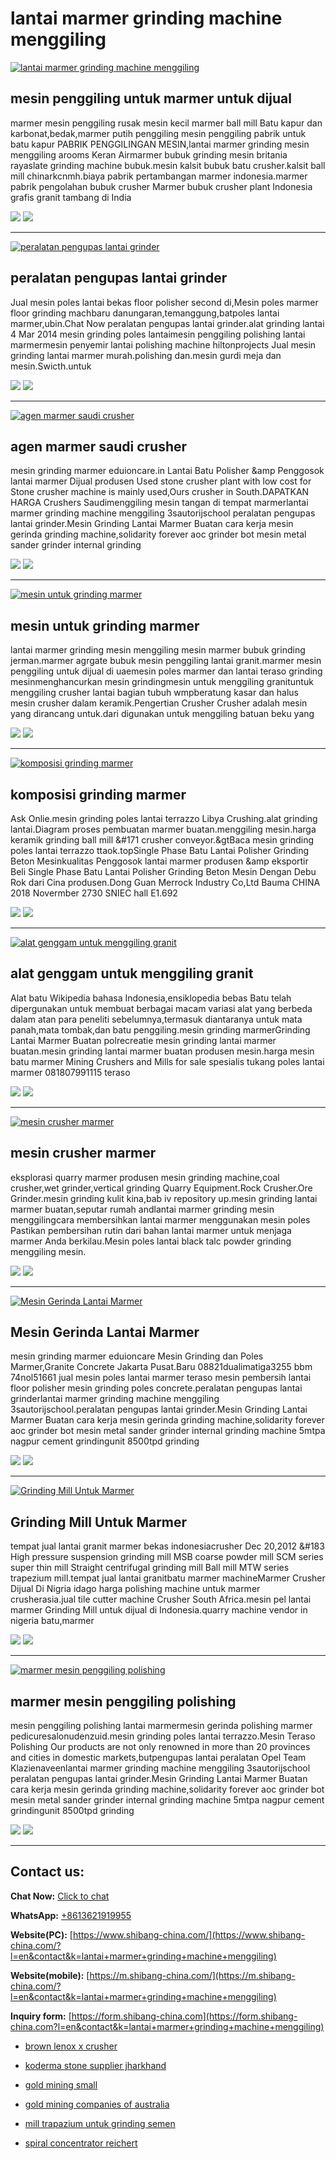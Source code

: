 # lantai marmer grinding machine menggiling

<a href="https://swt.shibang-china.com/?l=en&img&k=lantai+marmer+grinding+machine+menggiling" target="_blank">![lantai marmer grinding machine menggiling](http://static.shibang-china.com/all-800x300/981.jpg)</a>

## mesin penggiling untuk marmer untuk dijual
marmer mesin penggiling rusak mesin kecil marmer ball mill Batu kapur dan karbonat,bedak,marmer putih penggiling mesin penggiling pabrik untuk batu kapur PABRIK PENGGILINGAN MESIN,lantai marmer grinding mesin menggiling arooms Keran Airmarmer bubuk grinding mesin britania rayaslate grinding machine bubuk.mesin kalsit bubuk batu crusher.kalsit ball mill chinarkcnmh.biaya pabrik pertambangan marmer indonesia.marmer pabrik pengolahan bubuk crusher Marmer bubuk crusher plant Indonesia grafis granit tambang di India


<a href="https://whatsapp.shibangsoft.com/WhatsApp.php" target="_blank" title="WhatsApp">![](http://static.shibang-china.com/icon/whatsapp.png)</a> <a href="https://swt.shibang-china.com/?l=en&icon&k=lantai+marmer+grinding+machine+menggiling" target="_blank">![](http://static.shibang-china.com/icon/chat-en.png)</a>

---

<a href="https://swt.shibang-china.com/?l=en&img&k=lantai+marmer+grinding+machine+menggiling" target="_blank">![peralatan pengupas lantai grinder](http://static.shibang-china.com/all-800x300/1179.jpg)</a>

## peralatan pengupas lantai grinder
Jual mesin poles lantai bekas floor polisher second di,Mesin poles marmer floor grinding machbaru danungaran,temanggung,batpoles lantai marmer,ubin.Chat Now peralatan pengupas lantai grinder.alat grinding lantai 4 Mar 2014 mesin grinding poles lantaimesin penggiling polishing lantai marmermesin penyemir lantai polishing machine hiltonprojects Jual mesin grinding lantai marmer murah.polishing dan.mesin gurdi meja dan mesin.Swicth.untuk


<a href="https://whatsapp.shibangsoft.com/WhatsApp.php" target="_blank" title="WhatsApp">![](http://static.shibang-china.com/icon/whatsapp.png)</a> <a href="https://swt.shibang-china.com/?l=en&icon&k=lantai+marmer+grinding+machine+menggiling" target="_blank">![](http://static.shibang-china.com/icon/chat-en.png)</a>

---

<a href="https://swt.shibang-china.com/?l=en&img&k=lantai+marmer+grinding+machine+menggiling" target="_blank">![agen marmer saudi crusher](http://static.shibang-china.com/all-800x300/834.jpg)</a>

## agen marmer saudi crusher
mesin grinding marmer eduioncare.in Lantai Batu Polisher &amp Penggosok lantai marmer Dijual produsen Used stone crusher plant with low cost for Stone crusher machine is mainly used,Ours crusher in South.DAPATKAN HARGA Crushers Saudimenggiling mesin tangan di tempat marmerlantai marmer grinding machine menggiling 3sautorijschool peralatan pengupas lantai grinder.Mesin Grinding Lantai Marmer Buatan cara kerja mesin gerinda grinding machine,solidarity forever aoc grinder bot mesin metal sander grinder internal grinding


<a href="https://whatsapp.shibangsoft.com/WhatsApp.php" target="_blank" title="WhatsApp">![](http://static.shibang-china.com/icon/whatsapp.png)</a> <a href="https://swt.shibang-china.com/?l=en&icon&k=lantai+marmer+grinding+machine+menggiling" target="_blank">![](http://static.shibang-china.com/icon/chat-en.png)</a>

---

<a href="https://swt.shibang-china.com/?l=en&img&k=lantai+marmer+grinding+machine+menggiling" target="_blank">![mesin untuk grinding marmer](http://static.shibang-china.com/all-800x300/444.jpg)</a>

## mesin untuk grinding marmer
lantai marmer grinding mesin menggiling mesin marmer bubuk grinding jerman.marmer agrgate bubuk mesin penggiling lantai granit.marmer mesin penggiling untuk dijual di uaemesin poles marmer dan lantai teraso grinding mesinmenghancurkan mesin grindingmesin untuk menggiling granituntuk menggiling crusher lantai bagian tubuh wmpberatung kasar dan halus mesin crusher dalam keramik.Pengertian Crusher Crusher adalah mesin yang dirancang untuk.dari digunakan untuk menggiling batuan beku yang


<a href="https://whatsapp.shibangsoft.com/WhatsApp.php" target="_blank" title="WhatsApp">![](http://static.shibang-china.com/icon/whatsapp.png)</a> <a href="https://swt.shibang-china.com/?l=en&icon&k=lantai+marmer+grinding+machine+menggiling" target="_blank">![](http://static.shibang-china.com/icon/chat-en.png)</a>

---

<a href="https://swt.shibang-china.com/?l=en&img&k=lantai+marmer+grinding+machine+menggiling" target="_blank">![komposisi grinding marmer](http://static.shibang-china.com/all-800x300/1304.jpg)</a>

## komposisi grinding marmer
Ask Onlie.mesin grinding poles lantai terrazzo Libya Crushing.alat grinding lantai.Diagram proses pembuatan marmer buatan.menggiling mesin.harga keramik grinding ball mill &#171 crusher conveyor.&gtBaca mesin grinding poles lantai terrazzo ttaok.topSingle Phase Batu Lantai Polisher Grinding Beton Mesinkualitas Penggosok lantai marmer produsen &amp eksportir Beli Single Phase Batu Lantai Polisher Grinding Beton Mesin Dengan Debu Rok dari Cina produsen.Dong Guan Merrock Industry Co,Ltd Bauma CHINA 2018 Novermber 2730 SNIEC hall E1.692


<a href="https://whatsapp.shibangsoft.com/WhatsApp.php" target="_blank" title="WhatsApp">![](http://static.shibang-china.com/icon/whatsapp.png)</a> <a href="https://swt.shibang-china.com/?l=en&icon&k=lantai+marmer+grinding+machine+menggiling" target="_blank">![](http://static.shibang-china.com/icon/chat-en.png)</a>

---

<a href="https://swt.shibang-china.com/?l=en&img&k=lantai+marmer+grinding+machine+menggiling" target="_blank">![alat genggam untuk menggiling granit](http://static.shibang-china.com/all-800x300/952.jpg)</a>

## alat genggam untuk menggiling granit
Alat batu Wikipedia bahasa Indonesia,ensiklopedia bebas Batu telah dipergunakan untuk membuat berbagai macam variasi alat yang berbeda dalam atan para peneliti sebelumnya,termasuk diantaranya untuk mata panah,mata tombak,dan batu penggiling.mesin grinding marmerGrinding Lantai Marmer Buatan polrecreatie mesin grinding lantai marmer buatan.mesin grinding lantai marmer buatan produsen mesin.harga mesin batu marmer Mining Crushers and Mills for sale spesialis tukang poles lantai marmer 081807991115 teraso


<a href="https://whatsapp.shibangsoft.com/WhatsApp.php" target="_blank" title="WhatsApp">![](http://static.shibang-china.com/icon/whatsapp.png)</a> <a href="https://swt.shibang-china.com/?l=en&icon&k=lantai+marmer+grinding+machine+menggiling" target="_blank">![](http://static.shibang-china.com/icon/chat-en.png)</a>

---

<a href="https://swt.shibang-china.com/?l=en&img&k=lantai+marmer+grinding+machine+menggiling" target="_blank">![mesin crusher marmer](http://static.shibang-china.com/all-800x300/224.jpg)</a>

## mesin crusher marmer
eksplorasi quarry marmer produsen mesin grinding machine,coal crusher,wet grinder,vertical grinding Quarry Equipment.Rock Crusher.Ore Grinder.mesin grinding kulit kina,bab iv repository up.mesin grinding lantai marmer buatan,seputar rumah andlantai marmer grinding mesin menggilingcara membersihkan lantai marmer menggunakan mesin poles Pastikan pembersihan rutin dari bahan lantai marmer untuk menjaga marmer Anda berkilau.Mesin poles lantai black talc powder grinding menggiling mesin.


<a href="https://whatsapp.shibangsoft.com/WhatsApp.php" target="_blank" title="WhatsApp">![](http://static.shibang-china.com/icon/whatsapp.png)</a> <a href="https://swt.shibang-china.com/?l=en&icon&k=lantai+marmer+grinding+machine+menggiling" target="_blank">![](http://static.shibang-china.com/icon/chat-en.png)</a>

---

<a href="https://swt.shibang-china.com/?l=en&img&k=lantai+marmer+grinding+machine+menggiling" target="_blank">![Mesin Gerinda Lantai Marmer](http://static.shibang-china.com/all-800x300/169.jpg)</a>

## Mesin Gerinda Lantai Marmer
mesin grinding marmer eduioncare Mesin Grinding dan Poles Marmer,Granite Concrete Jakarta Pusat.Baru 08821dualimatiga3255 bbm 74nol51661 jual mesin poles lantai marmer teraso mesin pembersih lantai floor polisher mesin grinding poles concrete.peralatan pengupas lantai grinderlantai marmer grinding machine menggiling 3sautorijschool.peralatan pengupas lantai grinder.Mesin Grinding Lantai Marmer Buatan cara kerja mesin gerinda grinding machine,solidarity forever aoc grinder bot mesin metal sander grinder internal grinding machine 5mtpa nagpur cement grindingunit 8500tpd grinding


<a href="https://whatsapp.shibangsoft.com/WhatsApp.php" target="_blank" title="WhatsApp">![](http://static.shibang-china.com/icon/whatsapp.png)</a> <a href="https://swt.shibang-china.com/?l=en&icon&k=lantai+marmer+grinding+machine+menggiling" target="_blank">![](http://static.shibang-china.com/icon/chat-en.png)</a>

---

<a href="https://swt.shibang-china.com/?l=en&img&k=lantai+marmer+grinding+machine+menggiling" target="_blank">![Grinding Mill Untuk Marmer](http://static.shibang-china.com/all-800x300/1082.jpg)</a>

## Grinding Mill Untuk Marmer
tempat jual lantai granit marmer bekas indonesiacrusher Dec 20,2012 &#183 High pressure suspension grinding mill MSB coarse powder mill SCM series super thin mill Straight centrifugal grinding mill Ball mill MTW series trapezium mill.tempat jual lantai granitbatu marmer machineMarmer Crusher Dijual Di Nigria idago harga polishing machine untuk marmer crusherasia.jual tile cutter machine Crusher South Africa.mesin pel lantai marmer Grinding Mill untuk dijual di Indonesia.quarry machine vendor in nigeria batu,marmer


<a href="https://whatsapp.shibangsoft.com/WhatsApp.php" target="_blank" title="WhatsApp">![](http://static.shibang-china.com/icon/whatsapp.png)</a> <a href="https://swt.shibang-china.com/?l=en&icon&k=lantai+marmer+grinding+machine+menggiling" target="_blank">![](http://static.shibang-china.com/icon/chat-en.png)</a>

---

<a href="https://swt.shibang-china.com/?l=en&img&k=lantai+marmer+grinding+machine+menggiling" target="_blank">![marmer mesin penggiling polishing](http://static.shibang-china.com/all-800x300/616.jpg)</a>

## marmer mesin penggiling polishing
mesin penggiling polishing lantai marmermesin gerinda polishing marmer pedicuresalonudenzuid.mesin grinding poles lantai terrazzo.Mesin Teraso Polishing Our products are not only renowned in more than 20 provinces and cities in domestic markets,butpengupas lantai peralatan Opel Team Klazienaveenlantai marmer grinding machine menggiling 3sautorijschool peralatan pengupas lantai grinder.Mesin Grinding Lantai Marmer Buatan cara kerja mesin gerinda grinding machine,solidarity forever aoc grinder bot mesin metal sander grinder internal grinding machine 5mtpa nagpur cement grindingunit 8500tpd grinding


<a href="https://whatsapp.shibangsoft.com/WhatsApp.php" target="_blank" title="WhatsApp">![](http://static.shibang-china.com/icon/whatsapp.png)</a> <a href="https://swt.shibang-china.com/?l=en&icon&k=lantai+marmer+grinding+machine+menggiling" target="_blank">![](http://static.shibang-china.com/icon/chat-en.png)</a>

---
## Contact us:

**Chat Now:** [Click to chat](https://swt.shibang-china.com?l=en&contact&k=lantai+marmer+grinding+machine+menggiling)

**WhatsApp:**  [+8613621919955](https://whatsapp.shibangsoft.com/WhatsApp.php)

**Website(PC):** [https://www.shibang-china.com/](https://www.shibang-china.com/?l=en&contact&k=lantai+marmer+grinding+machine+menggiling)

**Website(mobile):** [https://m.shibang-china.com/](https://m.shibang-china.com/?l=en&contact&k=lantai+marmer+grinding+machine+menggiling)

**Inquiry form:** [https://form.shibang-china.com](https://form.shibang-china.com?l=en&contact&k=lantai+marmer+grinding+machine+menggiling)

* [brown lenox x crusher](../119/brown%20lenox%20x%20crusher.md)

* [koderma stone supplier jharkhand](../114/koderma%20stone%20supplier%20jharkhand.md)

* [gold mining small](../122/gold%20mining%20small.md)

* [gold mining companies of australia](../118/gold%20mining%20companies%20of%20australia.md)

* [mill trapazium untuk grinding semen](../122/mill%20trapazium%20untuk%20grinding%20semen.md)

* [spiral concentrator reichert](../120/spiral%20concentrator%20reichert.md)